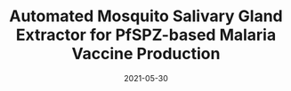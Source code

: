 ---
title: "Automated Mosquito Salivary Gland Extractor for PfSPZ-based Malaria Vaccine Production"
collection: publications
category: conferences
permalink: /publication/2021_icra
excerpt: ''
date: 2021-05-30
venue: 'IEEE International Conference on Robotics and Automation (ICRA)'
paperurl: https://ieeexplore.ieee.org/document/9560959
citation: 'Li, W., He, Z., Vora, P., <b>Wang, Y.</b>, Vagvolgyi, B., Leonard, S., Goodridge, A., Iordachita, I., Hoffman, S., Chakravarty, S., Taylor, R. (2021). &quot;Automated Mosquito Salivary Gland Extractor for PfSPZ-based Malaria Vaccine Production.&quot; <i>IEEE International Conference on Robotics and Automation (ICRA)</i>.'
---